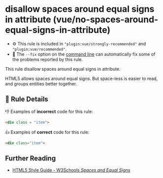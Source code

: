 # disallow spaces around equal signs in attribute (vue/no-spaces-around-equal-signs-in-attribute)

- :gear: This rule is included in `"plugin:vue/strongly-recommended"` and `"plugin:vue/recommended"`.
- :wrench: The `--fix` option on the [command line](https://eslint.org/docs/user-guide/command-line-interface#fixing-problems) can automatically fix some of the problems reported by this rule.

This rule disallow spaces around equal signs in attribute.

HTML5 allows spaces around equal signs. But space-less is easier to read, and groups entities better together.

## :book: Rule Details

:-1: Examples of **incorrect** code for this rule:

```html
<div class = "item">
```

:+1: Examples of **correct** code for this rule:

```html
<div class="item">
```

## Further Reading

* [HTML5 Style Guide - W3Schools *Spaces and Equal Signs*](https://www.w3schools.com/html/html5_syntax.asp)